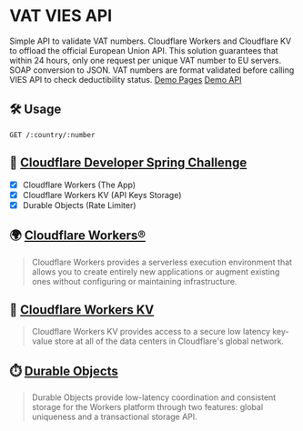 # VAT VIES API

Simple API to validate VAT numbers. Cloudflare Workers and Cloudflare KV to offload the official European Union API. This solution guarantees that within 24 hours, only one request per unique VAT number to EU servers. SOAP conversion to JSON. VAT numbers are format validated before calling VIES API to check deductibility status.
[Demo Pages](https://vat.pages.dev/) [Demo API](https://vat.adaptive.workers.dev/)


## 🛠️ Usage

```http
GET /:country/:number
```

## 🥰 [Cloudflare Developer Spring Challenge](https://challenge.developers.cloudflare.com/)

- [x] Cloudflare Workers (The App)
- [x] Cloudflare Workers KV (API Keys Storage)
- [x] Durable Objects (Rate Limiter)

## 🌍 [Cloudflare Workers®](https://workers.cloudflare.com/)
> Cloudflare Workers provides a serverless execution environment that allows you to create entirely new applications or augment existing ones without configuring or maintaining infrastructure.

## 💾 [Cloudflare Workers KV](https://www.cloudflare.com/products/workers-kv/)
> Cloudflare Workers KV provides access to a secure low latency key-value store at all of the data centers in Cloudflare's global network.

## ⏱️ [Durable Objects](https://pages.cloudflare.com/)
> Durable Objects provide low-latency coordination and consistent storage for the Workers platform through two features: global uniqueness and a transactional storage API.